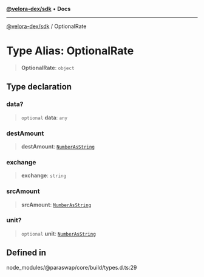 [**@velora-dex/sdk**](../README.md) • **Docs**

***

[@velora-dex/sdk](../globals.md) / OptionalRate

# Type Alias: OptionalRate

> **OptionalRate**: `object`

## Type declaration

### data?

> `optional` **data**: `any`

### destAmount

> **destAmount**: [`NumberAsString`](../-internal-/type-aliases/NumberAsString.md)

### exchange

> **exchange**: `string`

### srcAmount

> **srcAmount**: [`NumberAsString`](../-internal-/type-aliases/NumberAsString.md)

### unit?

> `optional` **unit**: [`NumberAsString`](../-internal-/type-aliases/NumberAsString.md)

## Defined in

node\_modules/@paraswap/core/build/types.d.ts:29
